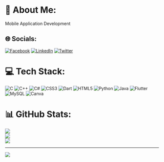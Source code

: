 # 💫 About Me:
Mobile Application Development


## 🌐 Socials:
[![Facebook](https://img.shields.io/badge/Facebook-%231877F2.svg?logo=Facebook&logoColor=white)](https://facebook.com/taiyebur) [![LinkedIn](https://img.shields.io/badge/LinkedIn-%230077B5.svg?logo=linkedin&logoColor=white)](https://linkedin.com/in/taiabur-rahman-92612824b) [![Twitter](https://img.shields.io/badge/Twitter-%231DA1F2.svg?logo=Twitter&logoColor=white)](https://twitter.com/Taiaburrahmann) 

# 💻 Tech Stack:
![C](https://img.shields.io/badge/c-%2300599C.svg?style=for-the-badge&logo=c&logoColor=white) ![C++](https://img.shields.io/badge/c++-%2300599C.svg?style=for-the-badge&logo=c%2B%2B&logoColor=white) ![C#](https://img.shields.io/badge/c%23-%23239120.svg?style=for-the-badge&logo=c-sharp&logoColor=white) ![CSS3](https://img.shields.io/badge/css3-%231572B6.svg?style=for-the-badge&logo=css3&logoColor=white) ![Dart](https://img.shields.io/badge/dart-%230175C2.svg?style=for-the-badge&logo=dart&logoColor=white) ![HTML5](https://img.shields.io/badge/html5-%23E34F26.svg?style=for-the-badge&logo=html5&logoColor=white) ![Python](https://img.shields.io/badge/python-3670A0?style=for-the-badge&logo=python&logoColor=ffdd54) ![Java](https://img.shields.io/badge/java-%23ED8B00.svg?style=for-the-badge&logo=java&logoColor=white) ![Flutter](https://img.shields.io/badge/Flutter-%2302569B.svg?style=for-the-badge&logo=Flutter&logoColor=white) ![MySQL](https://img.shields.io/badge/mysql-%2300f.svg?style=for-the-badge&logo=mysql&logoColor=white) ![Canva](https://img.shields.io/badge/Canva-%2300C4CC.svg?style=for-the-badge&logo=Canva&logoColor=white)
# 📊 GitHub Stats:
![](https://github-readme-stats.vercel.app/api?username=taiyebur&theme=default&hide_border=false&include_all_commits=true&count_private=true)<br/>
![](https://github-readme-streak-stats.herokuapp.com/?user=taiyebur&theme=default&hide_border=false)<br/>
![](https://github-readme-stats.vercel.app/api/top-langs/?username=taiyebur&theme=default&hide_border=false&include_all_commits=true&count_private=true&layout=compact)

---
[![](https://visitcount.itsvg.in/api?id=taiyebur&icon=5&color=1)](https://visitcount.itsvg.in)
